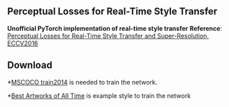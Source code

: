 Perceptual Losses for Real-Time Style Transfer
---
**Unofficial PyTorch implementation of real-time style transfer**
**Reference**: [Perceptual Losses for Real-Time Style Transfer and Super-Resolution, ECCV2016](https://arxiv.org/abs/1603.08155)

Download
---
*[MSCOCO train2014](http://cocodataset.org/#download) is needed to train the network.

*[Best Artworks of All Time](https://www.kaggle.com/datasets/ikarus777/best-artworks-of-all-time) is example style to train the network

